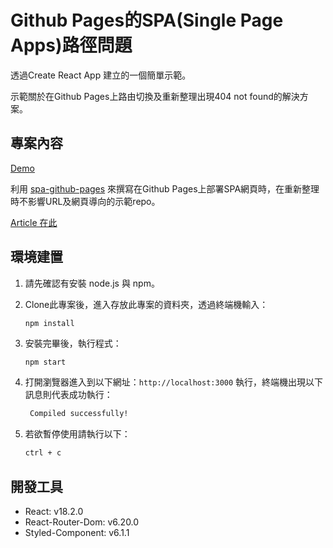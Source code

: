 # Github Pages的SPA(Single Page Apps)路徑問題

透過Create React App 建立的一個簡單示範。

示範關於在Github Pages上路由切換及重新整理出現404 not found的解決方案。

## 專案內容
[Demo](https://james-lee-01.github.io/gh-page-router-test/ "link")

利用 [spa-github-pages](https://github.com/rafgraph/spa-github-pages/ "link")
來撰寫在Github Pages上部署SPA網頁時，在重新整理時不影響URL及網頁導向的示範repo。

[Article 在此](https://medium.com/@JammsL/%E5%BE%9E%E5%81%9A%E4%B8%AD%E5%AD%B8-github-pages%E9%87%8D%E6%95%B4%E6%80%8E%E6%9C%83404-%E8%B7%AF%E7%94%B1%E5%91%A2-%E4%B8%8B-05d91f4b68b7 "link")






## 環境建置

1. 請先確認有安裝 node.js 與 npm。
2. Clone此專案後，進入存放此專案的資料夾，透過終端機輸入：

   ```bash
   npm install
   ```

3. 安裝完畢後，執行程式：
    ```
    npm start
    ```

4. 打開瀏覽器進入到以下網址：`http://localhost:3000` 執行，終端機出現以下訊息則代表成功執行：

   ```bash
    Compiled successfully!
   ```
    
5. 若欲暫停使用請執行以下：

   ```bash
   ctrl + c
   ```

## 開發工具

- React: v18.2.0
- React-Router-Dom: v6.20.0
- Styled-Component: v6.1.1


